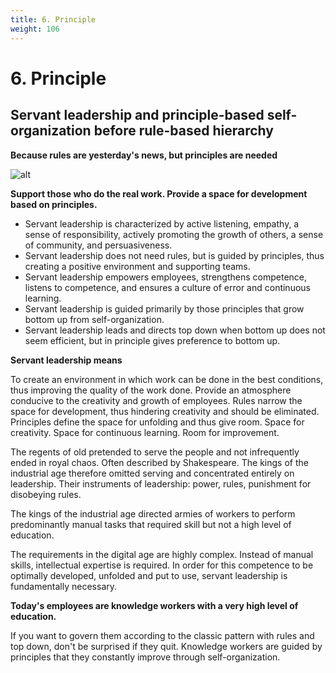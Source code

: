 ```yaml
---
title: 6. Principle
weight: 106
---
```


# 6. Principle

## Servant leadership and principle-based self-organization before rule-based hierarchy

**Because rules are yesterday's news, but principles are needed**

![alt](../images/principle-6-1800x1350-1-1024x768.webp)

**Support those who do the real work. Provide a space for development based on principles.**

- Servant leadership is characterized by active listening, empathy, a sense of responsibility, actively promoting the growth of others, a sense of community, and persuasiveness.
- Servant leadership does not need rules, but is guided by principles, thus creating a positive environment and supporting teams.
- Servant leadership empowers employees, strengthens competence, listens to competence, and ensures a culture of error and continuous learning.
- Servant leadership is guided primarily by those principles that grow bottom up from self-organization.
- Servant leadership leads and directs top down when bottom up does not seem efficient, but in principle gives preference to bottom up.

**Servant leadership means**

To create an environment in which work can be done in the best conditions, thus improving the quality of the work done. Provide an atmosphere conducive to the creativity and growth of employees. Rules narrow the space for development, thus hindering creativity and should be eliminated. Principles define the space for unfolding and thus give room. Space for creativity. Space for continuous learning. Room for improvement.

The regents of old pretended to serve the people and not infrequently ended in royal chaos. Often described by Shakespeare. The kings of the industrial age therefore omitted serving and concentrated entirely on leadership. Their instruments of leadership: power, rules, punishment for disobeying rules.

The kings of the industrial age directed armies of workers to perform predominantly manual tasks that required skill but not a high level of education.

The requirements in the digital age are highly complex. Instead of manual skills, intellectual expertise is required. In order for this competence to be optimally developed, unfolded and put to use, servant leadership is fundamentally necessary.

**Today's employees are knowledge workers with a very high level of education.**

If you want to govern them according to the classic pattern with rules and top down, don't be surprised if they quit. Knowledge workers are guided by principles that they constantly improve through self-organization.
